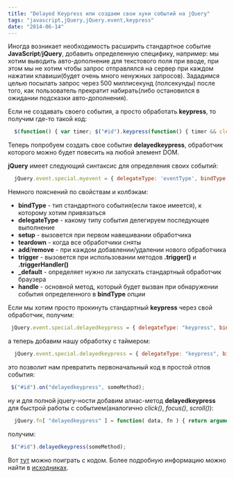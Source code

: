 ```yaml
---
title: "Delayed Keypress или создаем свои хуки событий на jQuery"
tags: "javascript,jQuery,jQuery.event,keypress"
date: "2014-06-14"
---
```


Иногда возникает необходимость расширить стандартное событие **JavaScript**/**jQuery**, добавить определенную специфику, например: мы хотим выводить авто-дополнение для текстового поля при вводе, при этом мы не хотим чтобы запрос отправлялся на сервер при каждом нажатии клавиши(будет очень много ненужных запросов). Зададимся целью посылать запрос через 500 миллисекунд (полсекунды) после того, как пользователь прекратит набирать(либо остановился в ожидании подсказки авто-дополнения).

Если не создавать своего события, а просто обработать **keypress**, то получим где-то такой код:

```javascript 
  $(function() { var timer; $("#id").keypress(function() { timer && clearTimeout(timer); timer = setTimeout(someMethod, 500); }); });  
 ```

Теперь попробуем создать свое событие **delayedkeypress**, обработчик которого можно будет повесить на любой элемент DOM.

**jQuery** имеет следующий синтаксис для определения своих событий:

```javascript 
  jQuery.event.special.myevent = { delegateType: 'eventType', bindType: 'eventType', setup: function( data, namespaces, eventHandle ) { // code }, teardown: function( namespaces ) { // code }, add: function( handleObj ) { // code }, remove: function( handleObj ) { // code }, _default: function( event ) { // code }, trigger: function( event: jQuery.Event, data: Object ) { // code }, handle: function( event: jQuery.Event, data: Object ){ // code } };  
 ```

Немного пояснений по свойствам и колбэкам:

- **bindType** - тип стандартного события(если такое имеется), к которому хотим привязаться
- **delegateType** - какому типу события делегируем последующее выполнение
- **setup** - вызовется при первом навешивании обработчика
- **teardown** - когда все обработчики сняты
- **add**/**remove** - при каждом добавлении/удалении нового обработчика
- **trigger** - вызовется при использовании методов **.trigger()** и **.triggerHandler()**
- **_default** - определяет нужно ли запускать стандартный обработчик браузера
- **handle** - основной метод, который будет вызван при обнаружении события определенного в **bindType** опции

Если мы хотим просто прокинуть стандартный **keypress** через свой обработчик, получим:

```javascript 
 jQuery.event.special.delayedkeypress = { delegateType: "keypress", bindType: "keypress", handle: function (event) { return event.handleObj.handler.apply(this, arguments); } }; 
 ```

а теперь добавим нашу обработку c таймером:

```javascript 
  jQuery.event.special.delayedkeypress = { delegateType: "keypress", bindType: "keypress", handle: function (event) { var self = this; this.timer && clearTimeout(this.timer); this.timer = setTimeout(function(){ event.handleObj.handler.apply(self, arguments); }, 500); } };  
 ```

это позволит нам превратить первоначальный код в простой отлов события:

```javascript 
 $("#id").on("delayedkeypress", someMethod); 
 ```

ну и для полной jquery-ности добавим алиас-метод **delayedkeypress** для быстрой работы с событием(аналогично _click()_, _focus()_, _scroll()_):

```javascript 
  jQuery.fn[ "delayedkeypress" ] = function( data, fn ) { return arguments.length > 0 ? this.on( "delayedkeypress", null, data, fn ) : this.trigger( "delayedkeypress" ); }; 
 ```

получим:

```javascript 
 $("#id").delayedkeypress(someMethod); 
 ```

Вот [тут](https://jsfiddle.net/STEVER/y5R5V/ "jsfiddle") можно поиграть с кодом. Более подробную информацию можно найти в [исходниках](https://github.com/jquery/jquery/blob/master/src/event.js "event.js").
